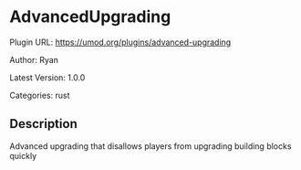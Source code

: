 # AdvancedUpgrading

Plugin URL: https://umod.org/plugins/advanced-upgrading

Author: Ryan

Latest Version: 1.0.0

Categories: rust

## Description

Advanced upgrading that disallows players from upgrading building blocks quickly

